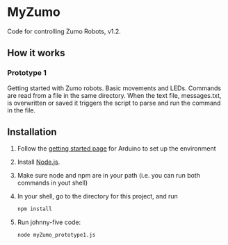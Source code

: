 # MyZumo

Code for controlling Zumo Robots, v1.2. 

## How it works
### Prototype 1
Getting started with Zumo robots. Basic movements and LEDs. Commands are read from a file in the same directory. When the text file, messages.txt, is overwritten or saved it triggers the script to parse and run the command in the file.

## Installation

1. Follow the [getting started page](http://www.arduino.cc/en/Guide/HomePage) for Arduino to set up the environment
2. Install [Node.js](https://nodejs.org/).
3. Make sure node and npm are in your path (i.e. you can run both commands in yout shell)
4. In your shell, go to the directory for this project, and run

   ```bash
   npm install
   ```

5. Run johnny-five code:

   ```bash
   node myZumo_prototype1.js
   ```